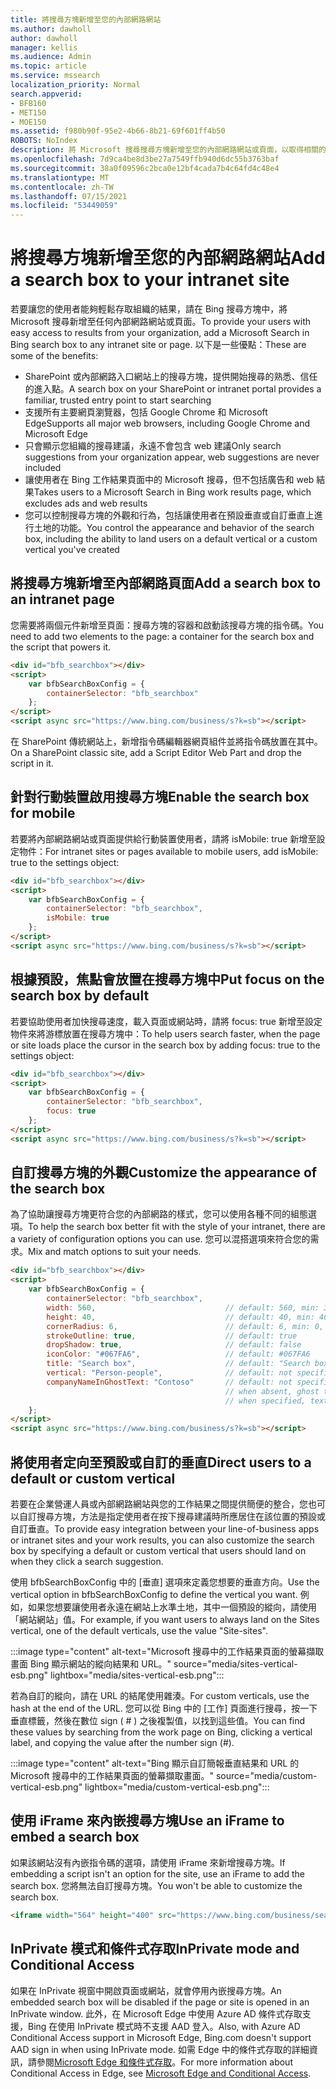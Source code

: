 ```yaml
---
title: 將搜尋方塊新增至您的內部網路網站
ms.author: dawholl
author: dawholl
manager: kellis
ms.audience: Admin
ms.topic: article
ms.service: mssearch
localization_priority: Normal
search.appverid:
- BFB160
- MET150
- MOE150
ms.assetid: f980b90f-95e2-4b66-8b21-69f601ff4b50
ROBOTS: NoIndex
description: 將 Microsoft 搜尋搜尋方塊新增至您的內部網路網站或頁面，以取得相關的搜尋建議並快速尋找工作結果。
ms.openlocfilehash: 7d9ca4be8d3be27a7549ffb940d6dc55b3763baf
ms.sourcegitcommit: 38a0f09596c2bca0e12bf4cada7b4c64fd4c48e4
ms.translationtype: MT
ms.contentlocale: zh-TW
ms.lasthandoff: 07/15/2021
ms.locfileid: "53449059"
---
```

# <a name="add-a-search-box-to-your-intranet-site"></a><span data-ttu-id="19250-103">將搜尋方塊新增至您的內部網路網站</span><span class="sxs-lookup"><span data-stu-id="19250-103">Add a search box to your intranet site</span></span>

<span data-ttu-id="19250-104">若要讓您的使用者能夠輕鬆存取組織的結果，請在 Bing 搜尋方塊中，將 Microsoft 搜尋新增至任何內部網路網站或頁面。</span><span class="sxs-lookup"><span data-stu-id="19250-104">To provide your users with easy access to results from your organization, add a Microsoft Search in Bing search box to any intranet site or page.</span></span> <span data-ttu-id="19250-105">以下是一些優點：</span><span class="sxs-lookup"><span data-stu-id="19250-105">These are some of the benefits:</span></span>

- <span data-ttu-id="19250-106">SharePoint 或內部網路入口網站上的搜尋方塊，提供開始搜尋的熟悉、信任的進入點。</span><span class="sxs-lookup"><span data-stu-id="19250-106">A search box on your SharePoint or intranet portal provides a familiar, trusted entry point to start searching</span></span>
- <span data-ttu-id="19250-107">支援所有主要網頁瀏覽器，包括 Google Chrome 和 Microsoft Edge</span><span class="sxs-lookup"><span data-stu-id="19250-107">Supports all major web browsers, including Google Chrome and Microsoft Edge</span></span>
- <span data-ttu-id="19250-108">只會顯示您組織的搜尋建議，永遠不會包含 web 建議</span><span class="sxs-lookup"><span data-stu-id="19250-108">Only search suggestions from your organization appear, web suggestions are never included</span></span>
- <span data-ttu-id="19250-109">讓使用者在 Bing 工作結果頁面中的 Microsoft 搜尋，但不包括廣告和 web 結果</span><span class="sxs-lookup"><span data-stu-id="19250-109">Takes users to a Microsoft Search in Bing work results page, which excludes ads and web results</span></span>
- <span data-ttu-id="19250-110">您可以控制搜尋方塊的外觀和行為，包括讓使用者在預設垂直或自訂垂直上進行土地的功能。</span><span class="sxs-lookup"><span data-stu-id="19250-110">You control the appearance and behavior of the search box, including the ability to land users on a default vertical or a custom vertical you've created</span></span>
  
## <a name="add-a-search-box-to-an-intranet-page"></a><span data-ttu-id="19250-111">將搜尋方塊新增至內部網路頁面</span><span class="sxs-lookup"><span data-stu-id="19250-111">Add a search box to an intranet page</span></span>

<span data-ttu-id="19250-112">您需要將兩個元件新增至頁面：搜尋方塊的容器和啟動該搜尋方塊的指令碼。</span><span class="sxs-lookup"><span data-stu-id="19250-112">You need to add two elements to the page: a container for the search box and the script that powers it.</span></span>
  
```html
<div id="bfb_searchbox"></div>
<script>
    var bfbSearchBoxConfig = {
        containerSelector: "bfb_searchbox"
    };
</script>
<script async src="https://www.bing.com/business/s?k=sb"></script>
```

<span data-ttu-id="19250-113">在 SharePoint 傳統網站上，新增指令碼編輯器網頁組件並將指令碼放置在其中。</span><span class="sxs-lookup"><span data-stu-id="19250-113">On a SharePoint classic site, add a Script Editor Web Part and drop the script in it.</span></span>
  
## <a name="enable-the-search-box-for-mobile"></a><span data-ttu-id="19250-114">針對行動裝置啟用搜尋方塊</span><span class="sxs-lookup"><span data-stu-id="19250-114">Enable the search box for mobile</span></span>

<span data-ttu-id="19250-115">若要將內部網路網站或頁面提供給行動裝置使用者，請將 isMobile: true 新增至設定物件：</span><span class="sxs-lookup"><span data-stu-id="19250-115">For intranet sites or pages available to mobile users, add isMobile: true to the settings object:</span></span>
  
```html
<div id="bfb_searchbox"></div>
<script>
    var bfbSearchBoxConfig = {
        containerSelector: "bfb_searchbox", 
        isMobile: true
    };
</script>
<script async src="https://www.bing.com/business/s?k=sb"></script>
```

## <a name="put-focus-on-the-search-box-by-default"></a><span data-ttu-id="19250-116">根據預設，焦點會放置在搜尋方塊中</span><span class="sxs-lookup"><span data-stu-id="19250-116">Put focus on the search box by default</span></span>

<span data-ttu-id="19250-117">若要協助使用者加快搜尋速度，載入頁面或網站時，請將 focus: true 新增至設定物件來將游標放置在搜尋方塊中：</span><span class="sxs-lookup"><span data-stu-id="19250-117">To help users search faster, when the page or site loads place the cursor in the search box by adding focus: true to the settings object:</span></span>
  
```html
<div id="bfb_searchbox"></div>
<script>
    var bfbSearchBoxConfig = {
        containerSelector: "bfb_searchbox",
        focus: true
    };
</script>
<script async src="https://www.bing.com/business/s?k=sb"></script>
```

## <a name="customize-the-appearance-of-the-search-box"></a><span data-ttu-id="19250-118">自訂搜尋方塊的外觀</span><span class="sxs-lookup"><span data-stu-id="19250-118">Customize the appearance of the search box</span></span> 

<span data-ttu-id="19250-119">為了協助讓搜尋方塊更符合您的內部網路的樣式，您可以使用各種不同的組態選項。</span><span class="sxs-lookup"><span data-stu-id="19250-119">To help the search box better fit with the style of your intranet, there are a variety of configuration options you can use.</span></span> <span data-ttu-id="19250-120">您可以混搭選項來符合您的需求。</span><span class="sxs-lookup"><span data-stu-id="19250-120">Mix and match options to suit your needs.</span></span>

```html
<div id="bfb_searchbox"></div>
<script>
    var bfbSearchBoxConfig = {
        containerSelector: "bfb_searchbox",
        width: 560,                             // default: 560, min: 360, max: 650
        height: 40,                             // default: 40, min: 40, max: 72
        cornerRadius: 6,                        // default: 6, min: 0, max: 25                                   
        strokeOutline: true,                    // default: true
        dropShadow: true,                       // default: false
        iconColor: "#067FA6",                   // default: #067FA6
        title: "Search box",                    // default: "Search box"
        vertical: "Person-people",              // default: not specified, search box directs to the All vertical on the WORK results page
        companyNameInGhostText: "Contoso"       // default: not specified
                                                // when absent, ghost text will be "Search work"
                                                // when specified, text will be "Search <companyNameInGhostText>"
    };
</script>
<script async src="https://www.bing.com/business/s?k=sb"></script>
```

## <a name="direct-users-to-a-default-or-custom-vertical"></a><span data-ttu-id="19250-121">將使用者定向至預設或自訂的垂直</span><span class="sxs-lookup"><span data-stu-id="19250-121">Direct users to a default or custom vertical</span></span>

<span data-ttu-id="19250-122">若要在企業營運人員或內部網路網站與您的工作結果之間提供簡便的整合，您也可以自訂搜尋方塊，方法是指定使用者在按下搜尋建議時所應居住在該位置的預設或自訂垂直。</span><span class="sxs-lookup"><span data-stu-id="19250-122">To provide easy integration between your line-of-business apps or intranet sites and your work results, you can also customize the search box by specifying a default or custom vertical that users should land on when they click a search suggestion.</span></span>

<span data-ttu-id="19250-123">使用 bfbSearchBoxConfig 中的 [垂直] 選項來定義您想要的垂直方向。</span><span class="sxs-lookup"><span data-stu-id="19250-123">Use the vertical option in bfbSearchBoxConfig to define the vertical you want.</span></span> <span data-ttu-id="19250-124">例如，如果您想要讓使用者永遠在網站上水準土地，其中一個預設的縱向，請使用「網站網站」值。</span><span class="sxs-lookup"><span data-stu-id="19250-124">For example, if you want users to always land on the Sites vertical, one of the default verticals, use the value "Site-sites".</span></span>

:::image type="content" alt-text="Microsoft 搜尋中的工作結果頁面的螢幕擷取畫面 Bing 顯示網站的縱向結果和 URL。" source="media/sites-vertical-esb.png" lightbox="media/sites-vertical-esb.png":::

<span data-ttu-id="19250-126">若為自訂的縱向，請在 URL 的結尾使用雜湊。</span><span class="sxs-lookup"><span data-stu-id="19250-126">For custom verticals, use the hash at the end of the URL.</span></span> <span data-ttu-id="19250-127">您可以從 Bing 中的 [工作] 頁面進行搜尋，按一下垂直標籤，然後在數位 sign ( # ) 之後複製值，以找到這些值。</span><span class="sxs-lookup"><span data-stu-id="19250-127">You can find these values by searching from the work page on Bing, clicking a vertical label, and copying the value after the number sign (#).</span></span>

:::image type="content" alt-text="Bing 顯示自訂簡報垂直結果和 URL 的 Microsoft 搜尋中的工作結果頁面的螢幕擷取畫面。" source="media/custom-vertical-esb.png" lightbox="media/custom-vertical-esb.png":::

## <a name="use-an-iframe-to-embed-a-search-box"></a><span data-ttu-id="19250-129">使用 iFrame 來內嵌搜尋方塊</span><span class="sxs-lookup"><span data-stu-id="19250-129">Use an iFrame to embed a search box</span></span>

<span data-ttu-id="19250-130">如果該網站沒有內嵌指令碼的選項，請使用 iFrame 來新增搜尋方塊。</span><span class="sxs-lookup"><span data-stu-id="19250-130">If embedding a script isn't an option for the site, use an iFrame to add the search box.</span></span> <span data-ttu-id="19250-131">您將無法自訂搜尋方塊。</span><span class="sxs-lookup"><span data-stu-id="19250-131">You won't be able to customize the search box.</span></span>
  
```html
<iframe width="564" height="400" src="https://www.bing.com/business/searchbox"></iframe>
```

## <a name="inprivate-mode-and-conditional-access"></a><span data-ttu-id="19250-132">InPrivate 模式和條件式存取</span><span class="sxs-lookup"><span data-stu-id="19250-132">InPrivate mode and Conditional Access</span></span>

<span data-ttu-id="19250-133">如果在 InPrivate 視窗中開啟頁面或網站，就會停用內嵌搜尋方塊。</span><span class="sxs-lookup"><span data-stu-id="19250-133">An embedded search box will be disabled if the page or site is opened in an InPrivate window.</span></span> <span data-ttu-id="19250-134">此外，在 Microsoft Edge 中使用 Azure AD 條件式存取支援，Bing 在使用 InPrivate 模式時不支援 AAD 登入。</span><span class="sxs-lookup"><span data-stu-id="19250-134">Also, with Azure AD Conditional Access support in Microsoft Edge, Bing.com doesn't support AAD sign in when using InPrivate mode.</span></span> <span data-ttu-id="19250-135">如需 Edge 中的條件式存取的詳細資訊，請參閱[Microsoft Edge 和條件式存取](/deployedge/ms-edge-security-conditional-access#accessing-conditional-access-protected-resources-in-microsoft-edge)。</span><span class="sxs-lookup"><span data-stu-id="19250-135">For more information about Conditional Access in Edge, see [Microsoft Edge and Conditional Access](/deployedge/ms-edge-security-conditional-access#accessing-conditional-access-protected-resources-in-microsoft-edge).</span></span> 
